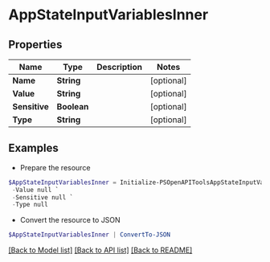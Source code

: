 # AppStateInputVariablesInner
## Properties

Name | Type | Description | Notes
------------ | ------------- | ------------- | -------------
**Name** | **String** |  | [optional] 
**Value** | **String** |  | [optional] 
**Sensitive** | **Boolean** |  | [optional] 
**Type** | **String** |  | [optional] 

## Examples

- Prepare the resource
```powershell
$AppStateInputVariablesInner = Initialize-PSOpenAPIToolsAppStateInputVariablesInner  -Name null `
 -Value null `
 -Sensitive null `
 -Type null
```

- Convert the resource to JSON
```powershell
$AppStateInputVariablesInner | ConvertTo-JSON
```

[[Back to Model list]](../README.md#documentation-for-models) [[Back to API list]](../README.md#documentation-for-api-endpoints) [[Back to README]](../README.md)

